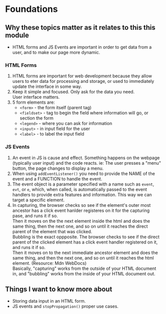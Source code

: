 # Foundations  

## Why these topics matter as it relates to this this module  

- HTML forms and JS Events are important in order to get data from a user, and to make our page more dynamic.  

### HTML Forms  

1. HTML forms are important for web development because they allow users to eter data for processing and storage, or used to immediately update the interface in some way.  
2. Keep it simple and focused. Only ask for the data you need.  
   User interface matters.  
3. 5 form elements are:  
    - `<form>` - the form itself (parent tag)  
    - `<fieldset>` - tag to begin the field where information will go, or section the form  
    - `<legend>` - where you can ask for information  
    - `<input>` - in input field for the user  
    - `<label>` - to label the input field  

### JS Events  

1. An event in JS is cause and effect. Something happens on the webpage (typically user input) and the code reacts. ie: The user presses a "menu" button, the page changes to display a menu.  
2. When using `addEventListener()` you need to provide the NAME of the event and a FUNCTION to handle the event.  
3. The event object is a parameter specified with a name such as `event`, `evt`, or `e`, which, when called, is automatically passed to the event handlers to provide extra features and information. This way we can target a specific element.  
4. In capturing, the browser checks so see if the element's outer most ancestor has a click event hanlder registeres on it for the capturing pase, and runs it if so.  
Then it moves on the the next element inside the html and does the same thing, then the next one, and so on until it reaches the direct parent of the element that was clicked.  
Bubbling is the exact oppposite. The browser checks to see if the direct parent of the clicked element has a click event handler registered on it, and runs it if so.  
Then it moves on to the next immediate ancestor element and does the same thing, and then the next one, and so on until it reaches the html element. (Resource: Mdn WebDocs)  
Basically, "capturing" works from the outside of your HTML document in, and "bubbling" works from the inside of your HTML document out.

## Things I want to know more about  

- Storing data input in an HTML form.  
- JS events and `stopPropagation()` proper use cases.  
